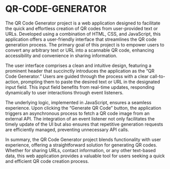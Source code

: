 # QR-CODE-GENERATOR 

The QR Code Generator project is a web application designed to facilitate the quick and effortless creation of QR codes from user-provided text or URLs. Developed using a combination of HTML, CSS, and JavaScript, this application offers a user-friendly interface that streamlines the QR code generation process. The primary goal of this project is to empower users to convert any arbitrary text or URL into a scannable QR code, enhancing accessibility and convenience in sharing information.

The user interface comprises a clean and intuitive design, featuring a prominent header that succinctly introduces the application as the “QR Code Generator.” Users are guided through the process with a clear call-to-action, prompting them to paste the desired text or URL in the designated input field. This input field benefits from real-time updates, responding dynamically to user interactions through event listeners.

The underlying logic, implemented in JavaScript, ensures a seamless experience. Upon clicking the “Generate QR Code” button, the application triggers an asynchronous process to fetch a QR code image from an external API. The integration of an event listener not only facilitates the timely update of the UI but also ensures that repetitive generation requests are efficiently managed, preventing unnecessary API calls.

In summary, the QR Code Generator project blends functionality with user experience, offering a straightforward solution for generating QR codes. Whether for sharing URLs, contact information, or any other text-based data, this web application provides a valuable tool for users seeking a quick and efficient QR code creation process.
